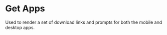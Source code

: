 Get Apps
=======

Used to render a set of download links and prompts for both the mobile and desktop apps.
